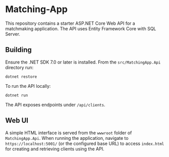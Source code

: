 # Matching-App

This repository contains a starter ASP.NET Core Web API for a matchmaking application. The API uses Entity Framework Core with SQL Server.

## Building

Ensure the .NET SDK 7.0 or later is installed. From the `src/MatchingApp.Api` directory run:

```
dotnet restore
```

To run the API locally:

```
dotnet run
```

The API exposes endpoints under `/api/clients`.

## Web UI

A simple HTML interface is served from the `wwwroot` folder of `MatchingApp.Api`.
When running the application, navigate to `https://localhost:5001/` (or the configured base URL) to access `index.html` for creating and retrieving clients using the API.
